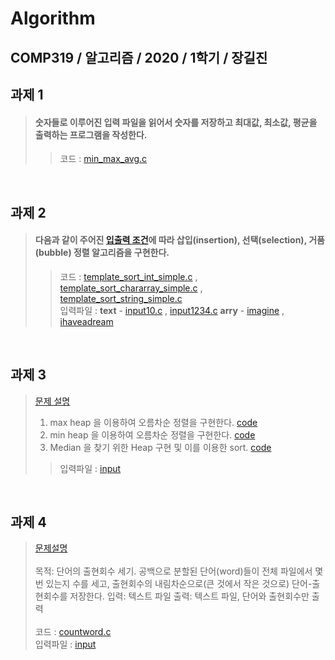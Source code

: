 # Algorithm


## COMP319 / 알고리즘 / 2020 / 1학기 / 장길진

## 과제 1
> #### 숫자들로 이루어진 입력 파일을 읽어서 숫자를 저장하고 최대값, 최소값, 평균을 출력하는 프로그램을 작성한다.
>>코드 :  [min_max_avg.c](https://github.com/dnjsrb0710/Algorithm/blob/master/%EA%B3%BC%EC%A0%9C1/min_max_avg.c)

<br>

## 과제 2
> #### 다음과 같이 주어진 [입출력 조건](https://github.com/dnjsrb0710/Algorithm/blob/master/%EA%B3%BC%EC%A0%9C2/hw2_v2.pdf)에 따라 삽입(insertion), 선택(selection), 거품(bubble) 정렬 알고리즘을 구현한다.
>>코드 :  [template_sort_int_simple.c](https://github.com/dnjsrb0710/Algorithm/blob/master/%EA%B3%BC%EC%A0%9C2/template_sort_int_simple.c) , [template_sort_chararray_simple.c](https://github.com/dnjsrb0710/Algorithm/blob/master/%EA%B3%BC%EC%A0%9C2/template_sort_chararray_simple.c) , [template_sort_string_simple.c](https://github.com/dnjsrb0710/Algorithm/blob/master/%EA%B3%BC%EC%A0%9C2/template_sort_string_simple.c) <br>
>>입력파일 : **text** - [input10.c](https://github.com/dnjsrb0710/Algorithm/blob/master/%EA%B3%BC%EC%A0%9C2/input10) , [input1234.c](https://github.com/dnjsrb0710/Algorithm/blob/master/%EA%B3%BC%EC%A0%9C2/input1234)  **arry** - [imagine](https://github.com/dnjsrb0710/Algorithm/blob/master/%EA%B3%BC%EC%A0%9C2/imagine) , [ihaveadream](https://github.com/dnjsrb0710/Algorithm/blob/master/%EA%B3%BC%EC%A0%9C2/ihaveadream) 

<br>

## 과제 3 
>[문제 설명](https://github.com/dnjsrb0710/Algorithm/blob/master/%EA%B3%BC%EC%A0%9C3/alg2020-hw3_200608_update%20(1).pdf) <br>
> 1. max heap 을 이용하여 오름차순 정렬을 구현한다.  [code](https://github.com/dnjsrb0710/Algorithm/blob/master/%EA%B3%BC%EC%A0%9C3/hw3_1.c) <br>
> 2. min heap 을 이용하여 오름차순 정렬을 구현한다.  [code](https://github.com/dnjsrb0710/Algorithm/blob/master/%EA%B3%BC%EC%A0%9C3/hw3_2.c) <br>
> 3. Median 을 찾기 위한 Heap 구현 및 이를 이용한 sort.  [code](https://github.com/dnjsrb0710/Algorithm/blob/master/%EA%B3%BC%EC%A0%9C3/hw3_3.c)<br>
>> 입력파일 : [input](https://github.com/dnjsrb0710/Algorithm/tree/master/%EA%B3%BC%EC%A0%9C3/input)

<br>

## 과제 4
>[문제설명](https://github.com/dnjsrb0710/Algorithm/blob/master/%EA%B3%BC%EC%A0%9C4/alg2020-hw4%20(1).pdf) <br>
> <br>목적: 단어의 출현회수 세기. 공백으로 분할된 단어(word)들이 전체 파일에서 몇 번 있는지 수를 세고,
출현회수의 내림차순으로(큰 것에서 작은 것으로) 단어-출현회수를 저장한다.
입력: 텍스트 파일
출력: 텍스트 파일, 단어와 출현회수만 출력  <br><br>
> 코드 : [countword.c](https://github.com/dnjsrb0710/Algorithm/blob/master/%EA%B3%BC%EC%A0%9C4/countwords.c)<br>
> 입력파일 : [input](https://github.com/dnjsrb0710/Algorithm/tree/master/%EA%B3%BC%EC%A0%9C4/input)